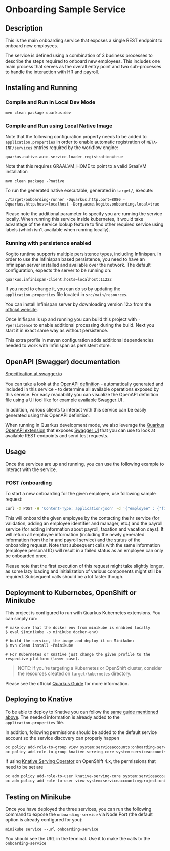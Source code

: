 # Onboarding Sample Service

## Description

This is the main onboarding service that exposes a single REST endpoint to onboard new employees.

The service is defined using a combination of 3 business processes to describe the steps required to onboard new
employees. This includes one main process that serves as the overall entry point and two sub-processes to handle the
interaction with HR and payroll.

## Installing and Running

### Compile and Run in Local Dev Mode

```
mvn clean package quarkus:dev    
```

### Compile and Run using Local Native Image
Note that the following configuration property needs to be added to `application.properties` in order to enable automatic registration of `META-INF/services` entries required by the workflow engine:
```
quarkus.native.auto-service-loader-registration=true
```

Note that this requires GRAALVM_HOME to point to a valid GraalVM installation

```
mvn clean package -Pnative
```

To run the generated native executable, generated in `target/`, execute:

```
./target/onboarding-runner -Dquarkus.http.port=8080 -Dquarkus.http.host=localhost -Dorg.acme.kogito.onboarding.local=true
```

Please note the additional parameter to specify you are running the service locally. When running this service inside
kubernetes, it would take advantage of the service lookup feature to find other required service using labels (which
isn't available when running locally).

### Running with persistence enabled

Kogito runtime supports multiple persistence types, including Infinispan. In order to use the Infinispan based
persistence, you need to have an Infinispan server installed and available over the network. The default configuration,
expects the server to be running on:

```
quarkus.infinispan-client.hosts=localhost:11222
```

If you need to change it, you can do so by updating the `application.properties` file located in `src/main/resources`.

You can install Infinispan server by downloading version 12.x from
the [official website](https://infinispan.org/download/).

Once Inifispan is up and running you can build this project with `-Ppersistence` to enable additional processing during
the build. Next you start it in exact same way as without persistence.

This extra profile in maven configuration adds additional dependencies needed to work with Infinispan as persistent
store.

## OpenAPI (Swagger) documentation

[Specification at swagger.io](https://swagger.io/docs/specification/about/)

You can take a look at the [OpenAPI definition](http://localhost:8080/openapi?format=json) - automatically generated and
included in this service - to determine all available operations exposed by this service. For easy readability you can
visualize the OpenAPI definition file using a UI tool like for example available [Swagger UI](https://editor.swagger.io)
.

In addition, various clients to interact with this service can be easily generated using this OpenAPI definition.

When running in Quarkus development mode, we also leverage
the [Quarkus OpenAPI extension](https://quarkus.io/guides/openapi-swaggerui#use-swagger-ui-for-development) that
exposes [Swagger UI](http://localhost:8080/swagger-ui/) that you can use to look at available REST endpoints and send
test requests.

## Usage

Once the services are up and running, you can use the following example to interact with the service.

### POST /onboarding

To start a new onboarding for the given employee, use following sample request:

```sh
curl -X POST -H 'Content-Type: application/json' -d '{"employee" : {"firstName" : "Mark", "lastName" : "Test", "personalId" : "xxx-yy-zzz", "birthDate" : "1995-12-10T14:50:12.123+02:00", "address" : {"country" : "US", "city" : "Boston", "street" : "any street 3", "zipCode" : "10001"}}}' http://localhost:8080/onboarding
```

This will onboard the given employee by the contacting the hr service (for validation, adding an employee identifier and
manager, etc.) and the payroll service (for adding information about payroll, taxation and vacation days). It will
return all employee information (including the newly generated information from the hr and payroll service) and the
status of the onboarding request. Note that subsequent calls with the same information (employee personal ID) will
result in a failed status as an employee can only be onboarded once.

Please note that the first execution of this request might take slightly longer, as some lazy loading and initialization
of various components might still be required. Subsequent calls should be a lot faster though.

## Deployment to Kubernetes, OpenShift or Minikube

This project is configured to run with Quarkus Kubernetes extensions. You can simply run:

```shell
# make sure that the docker env from minikube is enabled locally
$ eval $(minikube -p minikube docker-env)

# build the service, the image and deploy it on Minikube:
$ mvn clean install -Pminikube

# For Kubernetes or Knative just change the given profile to the respective platform (lower case).
```

> NOTE: If you're targeting a Kubernetes or OpenShift cluster, consider the resources created on `target/kubernetes` directory.

Please see the official [Quarkus Guide](https://quarkus.io/guides/deploying-to-kubernetes) for more information.

## Deploying to Knative

To be able to deploy to Knative you can follow
the [same guide mentioned above](https://quarkus.io/guides/deploying-to-kubernetes#knative). The needed information is
already added to the `application.properties` file.

In addition, following permissions should be added to the default service account so the service discovery can properly
happen

```sh
oc policy add-role-to-group view system:serviceaccounts:onboarding-service -n istio-system
oc policy add-role-to-group knative-serving-core system:serviceaccounts:onboarding-service -n default
```

If using [Knative Serving Operator](https://github.com/knative/serving-operator) on OpenShift 4.x, the permissions that
need to be set are

```sh
oc adm policy add-role-to-user knative-serving-core system:serviceaccount:myproject:onboarding-service -n default
oc adm policy add-role-to-user view system:serviceaccount:myproject:onboarding-service -n istio-system
```

## Testing on Minikube

Once you have deployed the three services, you can run the following command to expose the `onboarding-service` via Node
Port (the default option is already configured for you):

```shell
minikube service --url onboarding-service
```

You should see the URL in the terminal. Use it to make the calls to the `onboarding-service`
